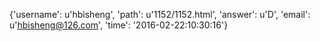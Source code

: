 {'username': u'hbisheng', 'path': u'1152/1152.html', 'answer': u'D', 'email': u'hbisheng@126.com', 'time': '2016-02-22:10:30:16'}